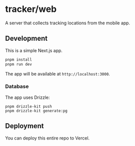 # tracker/web

A server that collects tracking locations from the mobile app.

## Development

This is a simple Next.js app.

```bash
pnpm install
pnpm run dev
```

The app will be available at `http://localhost:3000`.

### Database

The app uses Drizzle:

```
pnpm drizzle-kit push
pnpm drizzle-kit generate:pg
```

## Deployment

You can deploy this entire repo to Vercel.
